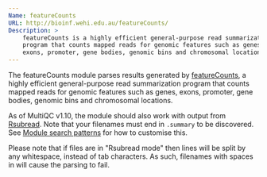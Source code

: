 ```yaml
---
Name: featureCounts
URL: http://bioinf.wehi.edu.au/featureCounts/
Description: >
    featureCounts is a highly efficient general-purpose read summarization
    program that counts mapped reads for genomic features such as genes,
    exons, promoter, gene bodies, genomic bins and chromosomal locations.
---
```


The featureCounts module parses results generated by
[featureCounts](http://bioinf.wehi.edu.au/featureCounts/),
a highly efficient general-purpose read summarization
program that counts mapped reads for genomic features such as genes,
exons, promoter, gene bodies, genomic bins and chromosomal locations.

As of MultiQC v1.10, the module should also work with output from
[Rsubread](https://bioconductor.org/packages/release/bioc/html/Rsubread.html).
Note that your filenames must end in `.summary` to be discovered.
See [Module search patterns](#module-search-patterns) for how to customise this.

Please note that if files are in "Rsubread mode" then lines will be split by any
whitespace, instead of tab characters. As such, filenames with spaces in will
cause the parsing to fail.
